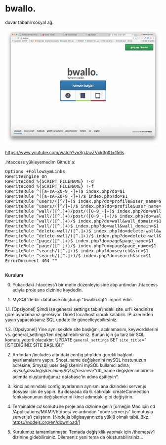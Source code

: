 bwallo.
=====

duvar tabanlı sosyal ağ.

![Screenshot](ss.png)

https://www.youtube.com/watch?v=SgJayZVxk3g&t=156s


.htaccess yükleyemedim Github'a:
<pre>
Options +FollowSymLinks  
RewriteEngine On  
RewriteCond %{SCRIPT_FILENAME} !-d  
RewriteCond %{SCRIPT_FILENAME} !-f  
RewriteRule ^([a-zA-Z0-9_-]+)$ index.php?do=$1
RewriteRule ^([a-zA-Z0-9_-]+)/$ index.php?do=$1
RewriteRule ^users/([^/]+)$ index.php?do=profile&user_name=$1
RewriteRule ^users/([^/]+)/$ index.php?do=profile&user_name=$1
RewriteRule ^wall/([^.]+)/post/([0-9_-]+)$ index.php?do=wall&wall_domain=$1&article_id=$2
RewriteRule ^wall/([^.]+)/post/([0-9_-]+)/$ index.php?do=wall&wall_domain=$1&article_id=$2 
RewriteRule ^wall/([^.]+)/$ index.php?do=wall&wall_domain=$1
RewriteRule ^wall/([^.]+)$ index.php?do=wall&wall_domain=$1
RewriteRule ^delete-wall/([^.]+)$ index.php?do=delete-wall&wall_domain=$1
RewriteRule ^delete-wall/([^.]+)/$ index.php?do=delete-wall&wall_domain=$1
RewriteRule ^page/([^.]+)$ index.php?do=page&page_name=$1
RewriteRule ^page/([^.]+)/$ index.php?do=page&page_name=$1
RewriteRule ^search/([^.]+)$ index.php?do=search&src=$1
RewriteRule ^search/([^.]+)/$ index.php?do=search&src=$1
ErrorDocument 404 "<script type='text/javascript'>window.location.href = '/404'</script>"
</pre>

**Kurulum**

0. Yukarıdaki .htaccess'i bir metin düzenleyicisine atıp ardından .htaccess adıyla proje ana dizinine kaydedin.

1. MySQL'de bir database oluşturup "bwallo.sql"i import edin.

1.1. [Opsiyonel] Şimdi ise general_settings table'ındaki site_url'i kendinize göre ayarlamanız gerekiyor. Direkt localhost olarak kalabilir. IP üzerinden yayın yapacaksanız SQL update ile güncelleyebilirsiniz.

1.2. [Opsiyonel] Yine aynı şekilde site başlığını, açıklamasını, keywordslerini vs. general_settings'ten değiştirebilirsiniz. Bunun için şu tarz bir SQL komutu yeterli olacaktır:
UPDATE `general_settings` SET `site_title`="[İSTEDİĞİNİZ SİTE BAŞLIĞI]"

2. Ardından /includes altındaki config.php'den gerekli bağlantı ayarlamalarını yapın. $host_name değişkenini mySQL hostunuzun adresine, $mysql_user değişkenini mySQL kullanıcı adına, $mysql_pass değişkenini mySQL şifresine ve *$db_name değişkenini birinci adımda oluşturduğunuz database'in adına eşitleyin*.

3. İkinci adımındaki config ayarlarının aynısını ana dizindeki server.js dosyası için de yapın. Bu dosyada da 6. satırdaki createConnection fonksiyonunun değişkenlerini ikinci adımdaki gibi değiştirin.

4. Terminalde *cd* komutu ile proje ana dizinine gelin [örneğin Mac için cd /Applications/MAMP/htdocs/ ve ardından "node server.js" komutuyla server.js'i çalıştırın. [Node.js bilgisayarınızda yüklü olmalı tabii. Bkz.: https://nodejs.org/en/download/]

5. Kurulumuz tamamlanmıştır. Temada değişiklik yapmak için /themes/v1 dizinine gidebilirsiniz. Dilerseniz yeni tema da oluşturabilirsiniz...
